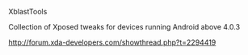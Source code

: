 XblastTools

Collection of Xposed tweaks for devices running Android above 4.0.3

http://forum.xda-developers.com/showthread.php?t=2294419
